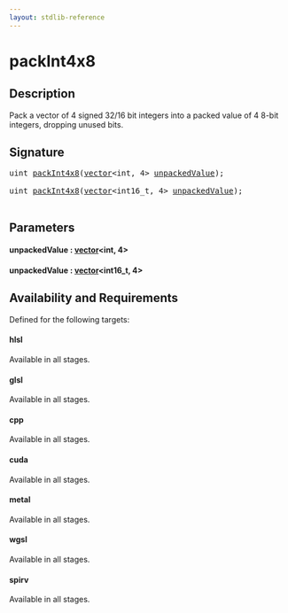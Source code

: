 ```yaml
---
layout: stdlib-reference
---
```


# packInt4x8

## Description

Pack a vector of 4 signed 32/16 bit integers into a packed value of 4 8-bit integers, dropping unused bits.




## Signature 

<pre>
<span class="code_keyword">uint</span> <a href="packint4x8-4.html">packInt4x8</a>(<a href="../types/vector/index.html" class="code_type">vector</a>&lt;<span class="code_keyword">int</span>, 4&gt; <a href="packint4x8-4.html#decl-unpackedValue" class="code_param">unpackedValue</a>);

<span class="code_keyword">uint</span> <a href="packint4x8-4.html">packInt4x8</a>(<a href="../types/vector/index.html" class="code_type">vector</a>&lt;int16_t, 4&gt; <a href="packint4x8-4.html#decl-unpackedValue" class="code_param">unpackedValue</a>);

</pre>

## Parameters

####  <a id="decl-unpackedValue"></a>unpackedValue  : [vector](../types/vector/index)\<int, 4\>
####  <a id="decl-unpackedValue"></a>unpackedValue  : [vector](../types/vector/index)\<int16\_t, 4\>

## Availability and Requirements

Defined for the following targets:

#### hlsl
Available in all stages.

#### glsl
Available in all stages.

#### cpp
Available in all stages.

#### cuda
Available in all stages.

#### metal
Available in all stages.

#### wgsl
Available in all stages.

#### spirv
Available in all stages.



